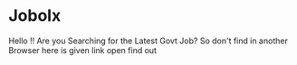 # Jobolx
Hello !! Are you Searching for the Latest Govt Job? So don't find in another Browser here is given link open find out
